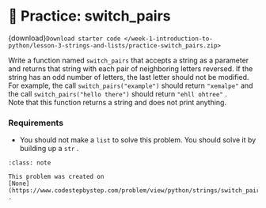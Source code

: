 # 🚧 Practice: switch_pairs

{download}`Download starter code </week-1-introduction-to-python/lesson-3-strings-and-lists/practice-switch_pairs.zip>`

Write a function named `switch_pairs` that accepts a string as a parameter and returns that string with each pair of neighboring letters reversed. If the string has an odd number of letters, the last letter should not be modified. For example, the call `switch_pairs("example")` should return `"xemalpe"` and the call `switch_pairs("hello there")` should return `"ehll ohtree"` .  
Note that this function returns a string and does not print anything.  
###  Requirements  

-  You should not make a     `list`     to solve this problem. You should solve it by building up a     `str`     .  


```{admonition} Note
:class: note

This problem was created on
[None](https://www.codestepbystep.com/problem/view/python/strings/switch_pairs)
.

```

